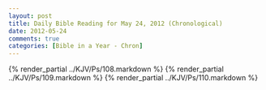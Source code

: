 ```yaml
---
layout: post
title: Daily Bible Reading for May 24, 2012 (Chronological)
date: 2012-05-24
comments: true
categories: [Bible in a Year - Chron]
---
```

{% render_partial ../KJV/Ps/108.markdown %}
{% render_partial ../KJV/Ps/109.markdown %}
{% render_partial ../KJV/Ps/110.markdown %}
